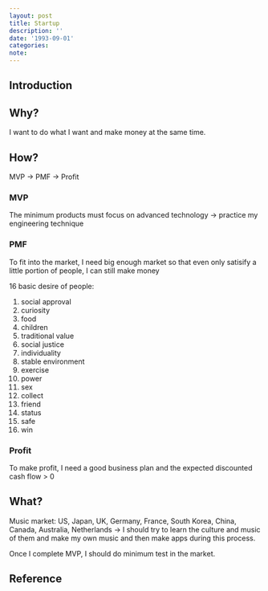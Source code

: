 ```yaml
---
layout: post
title: Startup
description: ''
date: '1993-09-01'
categories:
note: 
---
```


## Introduction

## Why?

I want to do what I want and make money at the same time.

## How?

MVP -> PMF -> Profit

### MVP

The minimum products must focus on advanced technology -> practice my engineering technique

### PMF

To fit into the market, I need big enough market so that even only satisify a little portion of people, I can still make money

16 basic desire of people:

1. social approval
2. curiosity
3. food
4. children
5. traditional value
6. social justice
7. individuality
8. stable environment
9. exercise
10. power
11. sex
12. collect
13. friend
14. status
15. safe
16. win

### Profit

To make profit, I need a good business plan and the expected discounted cash flow > 0

## What?

Music market: US, Japan, UK, Germany, France, South Korea, China, Canada, Australia, Netherlands -> I should try to learn the culture and music of them and make my own music and then make apps during this process.

Once I complete MVP, I should do minimum test in the market.

## Reference
